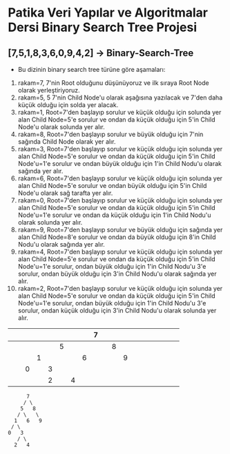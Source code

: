 # Patika Veri Yapılar ve Algoritmalar Dersi Binary Search Tree Projesi



## **[7,5,1,8,3,6,0,9,4,2]** -> Binary-Search-Tree

* Bu dizinin binary search tree türüne göre aşamaları:

1. rakam=7, 7'nin Root olduğunu düşünüyoruz ve ilk sıraya Root Node olarak yerleştiriyoruz. 
1. rakam=5, 5 7'nin Child Node'u olarak aşağısına yazılacak ve 7'den daha küçük olduğu için solda yer alacak.
1. rakam=1,  Root=7'den başlayıp sorulur ve küçük olduğu için solunda yer alan Child Node=5'e sorulur ve ondan da küçük olduğu için 5'in Child Node'u olarak solunda yer alır.
1. rakam=8,  Root=7'den başlayıp sorulur ve büyük olduğu için 7'nin sağında Child Node olarak yer alır. 
1. rakam=3, Root=7'den başlayıp sorulur ve küçük olduğu için solunda yer alan Child Node=5'e sorulur ve ondan da küçük olduğu için 5'in Child Node'u=1'e sorulur ve ondan büyük olduğu için 1'in Child Nodu'u olarak sağında yer alır.
1. rakam=6, Root=7'den başlayıp sorulur ve küçük olduğu için solunda yer alan Child Node=5'e sorulur ve ondan büyük olduğu için 5'in Child Node'u olarak sağ tarafta yer alır.
1. rakam=0, Root=7'den başlayıp sorulur ve küçük olduğu için solunda yer alan Child Node=5'e sorulur ve ondan da küçük olduğu için 5'in Child Node'u=1'e sorulur ve ondan da küçük olduğu için 1'in Child Nodu'u olarak solunda yer alır.
1. rakam=9, Root=7'den başlayıp sorulur ve büyük olduğu için sağında yer alan Child Node=8'e sorulur ve ondan da büyük olduğu için 8'in Child Nodu'u olarak sağında yer alır.
1. rakam=4, Root=7'den başlayıp sorulur ve küçük olduğu için solunda yer alan Child Node=5'e sorulur ve ondan da küçük olduğu için 5'in Child Node'u=1'e sorulur, ondan büyük olduğu için 1'in Child Nodu'u 3'e sorulur, ondan büyük olduğu için 3'in Child Nodu'u olarak sağında yer alır.
1. rakam=2,  Root=7'den başlayıp sorulur ve küçük olduğu için solunda yer alan Child Node=5'e sorulur ve ondan da küçük olduğu için 5'in Child Node'u=1'e sorulur, ondan büyük olduğu için 1'in Child Nodu'u 3'e sorulur, ondan küçük olduğu için 3'in Child Nodu'u olarak solunda yer alır.

|      |      |      |      |      |      |      |      | 7    |      |      |      |      |      |      |      |      |      |      |
| ---- | ---- | :--: | ---- | ---- | ---- | ---- | ---- | ---- | ---- | ---- | ---- | ---- | ---- | ---- | ---- | ---- | ---- | ---- |
|      |      |      |      |      | 5    |      |      |      |      | 8    |      |      |      |      |      |      |      |      |
|      |      |      | 1    |      |      |      | 6    |      |      |      | 9    |      |      |      |      |      |      |      |
|      |      |  0   |      | 3    |      |      |      |      |      |      |      |      |      |      |      |      |      |      |
|      |      |      |      | 2    |      | 4    |      |      |      |      |      |      |      |      |      |      |      |      |

          7
         / \
        5   8
       / \   \
      1   6   9
     / \
    0   3
       / \
      2   4
